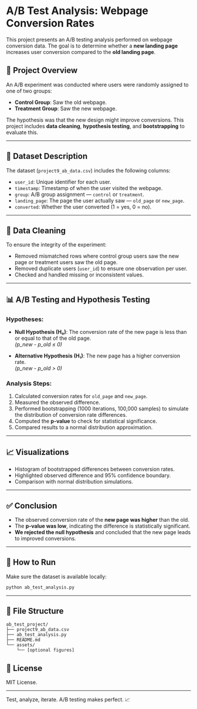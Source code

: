 
# A/B Test Analysis: Webpage Conversion Rates

This project presents an A/B testing analysis performed on webpage conversion data. The goal is to determine whether a **new landing page** increases user conversion compared to the **old landing page**.

## 🎯 Project Overview

An A/B experiment was conducted where users were randomly assigned to one of two groups:

- **Control Group**: Saw the old webpage.
- **Treatment Group**: Saw the new webpage.

The hypothesis was that the new design might improve conversions. This project includes **data cleaning**, **hypothesis testing**, and **bootstrapping** to evaluate this.

---

## 📁 Dataset Description

The dataset (`project9_ab_data.csv`) includes the following columns:

- `user_id`: Unique identifier for each user.
- `timestamp`: Timestamp of when the user visited the webpage.
- `group`: A/B group assignment — `control` or `treatment`.
- `landing_page`: The page the user actually saw — `old_page` or `new_page`.
- `converted`: Whether the user converted (1 = yes, 0 = no).

---

## 🧹 Data Cleaning

To ensure the integrity of the experiment:
- Removed mismatched rows where control group users saw the new page or treatment users saw the old page.
- Removed duplicate users (`user_id`) to ensure one observation per user.
- Checked and handled missing or inconsistent values.

---

## 📊 A/B Testing and Hypothesis Testing

### Hypotheses:

- **Null Hypothesis (H₀)**: The conversion rate of the new page is less than or equal to that of the old page.  
  *(p_new - p_old ≤ 0)*

- **Alternative Hypothesis (H₁)**: The new page has a higher conversion rate.  
  *(p_new - p_old > 0)*

### Analysis Steps:

1. Calculated conversion rates for `old_page` and `new_page`.
2. Measured the observed difference.
3. Performed bootstrapping (1000 iterations, 100,000 samples) to simulate the distribution of conversion rate differences.
4. Computed the **p-value** to check for statistical significance.
5. Compared results to a normal distribution approximation.

---

## 📈 Visualizations

- Histogram of bootstrapped differences between conversion rates.
- Highlighted observed difference and 95% confidence boundary.
- Comparison with normal distribution simulations.

---

## ✅ Conclusion

- The observed conversion rate of the **new page was higher** than the old.
- The **p-value was low**, indicating the difference is statistically significant.
- **We rejected the null hypothesis** and concluded that the new page leads to improved conversions.

---

## 🚀 How to Run

Make sure the dataset is available locally:

```bash
python ab_test_analysis.py
```

---

## 📂 File Structure

```
ab_test_project/
├── project9_ab_data.csv
├── ab_test_analysis.py
├── README.md
└── assets/
    └── [optional figures]
```

## 📄 License

MIT License.

---

Test, analyze, iterate. A/B testing makes perfect. 📈
